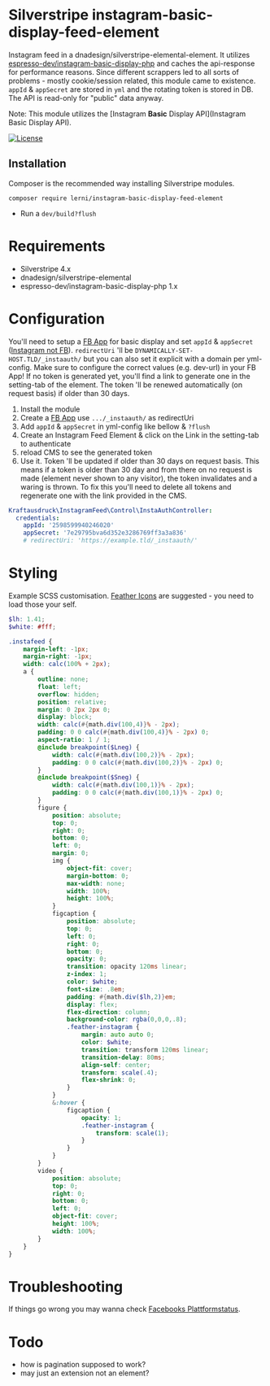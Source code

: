 # Silverstripe instagram-basic-display-feed-element
Instagram feed in a dnadesign/silverstripe-elemental-element. It utilizes [espresso-dev/instagram-basic-display-php](https://github.com/espresso-dev/instagram-basic-display-php) and caches the api-response for performance reasons. Since different scrappers led to all sorts of problems - mostly cookie/session related, this module came to existence. `appId` & `appSecret` are stored in `yml` and the rotating token is stored in DB. The API is read-only for "public" data anyway.

Note: This module utilizes the [Instagram **Basic** Display API](Instagram Basic Display API).

[![License](https://img.shields.io/badge/License-BSD%203--Clause-blue.svg)](LICENSE.md)

## Installation
Composer is the recommended way installing Silverstripe modules.
```
composer require lerni/instagram-basic-display-feed-element
```
* Run a `dev/build?flush`

# Requirements
* Silverstripe 4.x
* dnadesign/silverstripe-elemental
* espresso-dev/instagram-basic-display-php 1.x

# Configuration
You'll need to setup a [FB App](https://developers.facebook.com/docs/instagram-basic-display-api/getting-started/) for basic display and set `appId` & `appSecret` ([Instagram not FB](https://stackoverflow.com/questions/60258144/invalid-platform-app-error-using-instagram-basic-display-api)). `redirectUri` 'll be `DYNAMICALLY-SET-HOST.TLD/_instaauth/` but you can also set it explicit with a domain per yml-config. Make sure to configure the correct values (e.g. dev-url) in your FB App! If no token is generated yet, you'll find a link to generate one in the setting-tab of the element. The token 'll be renewed automatically (on request basis) if older than 30 days.

1. Install the module
2. Create a [FB App](https://developers.facebook.com/docs/instagram-basic-display-api/getting-started/) use `.../_instaauth/` as redirectUri
3. Add `appId` & `appSecret` in yml-config like bellow & `?flush`
4. Create an Instagram Feed Element & click on the Link in the setting-tab to authenticate
5. reload CMS to see the generated token
6. Use it. Token 'll be updated if older than 30 days on request basis. This means if a token is older than 30 day and from there on no request is made (element never shown to any visitor), the token invalidates and a waring is thrown. To fix this you'll need to delete all tokens and regenerate one with the link provided in the CMS.

```yaml
Kraftausdruck\InstagramFeed\Control\InstaAuthController:
  credentials:
    appId: '2598599940246020'
    appSecret: '7e29795bva6d352e3286769ff3a3a836'
    # redirectUri: 'https://example.tld/_instaauth/'
```
# Styling
Example SCSS customisation. [Feather Icons](https://feathericons.com/) are suggested - you need to load those your self.
```scss
$lh: 1.41;
$white: #fff;

.instafeed {
	margin-left: -1px;
	margin-right: -1px;
	width: calc(100% + 2px);
	a {
		outline: none;
		float: left;
		overflow: hidden;
		position: relative;
		margin: 0 2px 2px 0;
		display: block;
		width: calc(#{math.div(100,4)}% - 2px);
		padding: 0 0 calc(#{math.div(100,4)}% - 2px) 0;
        aspect-ratio: 1 / 1;
		@include breakpoint($Lneg) {
			width: calc(#{math.div(100,2)}% - 2px);
			padding: 0 0 calc(#{math.div(100,2)}% - 2px) 0;
		}
		@include breakpoint($Sneg) {
			width: calc(#{math.div(100,1)}% - 2px);
			padding: 0 0 calc(#{math.div(100,1)}% - 2px) 0;
		}
		figure {
			position: absolute;
			top: 0;
			right: 0;
			bottom: 0;
			left: 0;
			margin: 0;
			img {
				object-fit: cover;
				margin-bottom: 0;
				max-width: none;
				width: 100%;
				height: 100%;
			}
			figcaption {
				position: absolute;
				top: 0;
				left: 0;
				right: 0;
				bottom: 0;
				opacity: 0;
				transition: opacity 120ms linear;
				z-index: 1;
				color: $white;
				font-size: .8em;
				padding: #{math.div($lh,2)}em;
				display: flex;
				flex-direction: column;
				background-color: rgba(0,0,0,.8);
				.feather-instagram {
					margin: auto auto 0;
					color: $white;
					transition: transform 120ms linear;
					transition-delay: 80ms;
					align-self: center;
					transform: scale(.4);
					flex-shrink: 0;
				}
			}
			&:hover {
				figcaption {
					opacity: 1;
					.feather-instagram {
						transform: scale(1);
					}
				}
			}
		}
		video {
			position: absolute;
			top: 0;
			right: 0;
			bottom: 0;
			left: 0;
			object-fit: cover;
			height: 100%;
			width: 100%;
		}
	}
}
```
# Troubleshooting
If things go wrong you may wanna check [Facebooks Plattformstatus](https://developers.facebook.com/status/dashboard/).

# Todo
* how is pagination supposed to work?
* may just an extension not an element?
